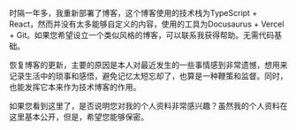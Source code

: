 时隔一年多，我重新部署了博客，这个博客使用的技术栈为TypeScript + React，然而并没有太多能够自定义的内容，使用的工具为Docusaurus + Vercel + Git。如果您希望设立一个类似风格的博客，可以联系我获得帮助。无需代码基础。

恢复博客的更新，主要的原因是本人对最近发生的一些事情感到非常遗憾，想用来记录生活中的琐事和感悟，避免记忆太短忘却了，也算是一种鞭策和监督。同时，也能发挥它本来作为技术博客的作用。

如果您看到这里了，是否说明您对我的个人资料非常感兴趣？虽然我的个人资料在这里基本公开，但是，希望您能够保密。
